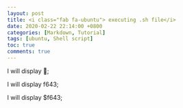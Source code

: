 ```yaml
---
layout: post
title: <i class="fab fa-ubuntu"> executing .sh file</i>
date: 2020-02-22 22:14:00 +0800
categories: [Markdown, Tutorial]
tags: [ubuntu, Shell script]
toc: true
comments: true
---
```




<p>I will display ;<p>

<p>I will display f643;<p>

<p>I will display $f643;<p>

